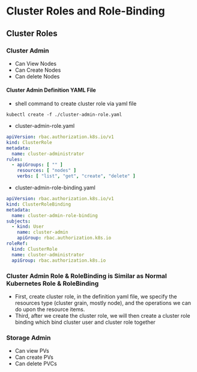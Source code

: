 # Cluster Roles and Role-Binding

## Cluster Roles

### Cluster Admin

- Can View Nodes
- Can Create Nodes
- Can delete Nodes

#### Cluster Admin Definition YAML File

- shell command to create cluster role via yaml file

```shell 
kubectl create -f ./cluster-admin-role.yaml  
```
- cluster-admin-role.yaml 
```yaml
apiVersion: rbac.authorization.k8s.io/v1
kind: ClusterRole
metadata:
  name: cluster-administrator
rules:
  - apiGroups: [ "" ]
    resources: [ "nodes" ]
    verbs: [ "list", "get", "create", "delete" ]
```

- cluster-admin-role-binding.yaml

```yaml
apiVersion: rbac.authorization.k8s.io/v1
kind: ClusterRoleBinding
metadata:
  name: cluster-admin-role-binding
subjects:
  - kind: User
    name: cluster-admin
    apiGroup: rbac.authorization.k8s.io
roleRef:
  kind: ClusterRole
  name: cluster-administrator
  apiGroup: rbac.authorization.k8s.io
```

### Cluster Admin Role & RoleBinding is Similar as Normal Kubernetes Role & RoleBinding

- First, create cluster role, in the definition yaml file, we specify the resources type (cluster grain, mostly node),
  and the operations we can do upon the resource items.
- Third, after we create the cluster role, we will then create a cluster role binding which bind cluster user and
  cluster role together 

### Storage Admin

- Can view PVs
- Can create PVs
- Can delete PVCs

###    